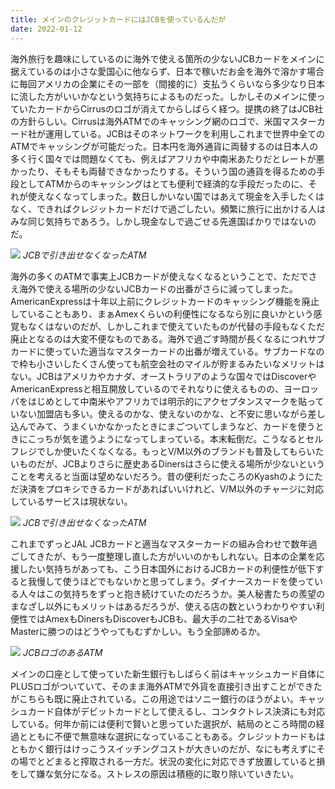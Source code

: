 ```yaml
---
title: メインのクレジットカードにはJCBを使っているんだが
date: 2022-01-12
---
```


海外旅行を趣味にしているのに海外で使える箇所の少ないJCBカードをメインに据えているのは小さな愛国心に他ならず、日本で稼いだお金を海外で溶かす場合に毎回アメリカの企業にその一部を（間接的に）支払うくらいなら多少なり日本に流した方がいいかなという気持ちによるものだった。しかしそのメインに使っていたカードからCirrusのロゴが消えてからしばらく経つ。提携の終了はJCB社の方針らしい。Cirrusは海外ATMでのキャッシング網のロゴで、米国マスターカード社が運用している。JCBはそのネットワークを利用しこれまで世界中全てのATMでキャッシングが可能だった。日本円を海外通貨に両替するのは日本人の多く行く国々では問題なくても、例えばアフリカや中南米あたりだとレートが悪かったり、そもそも両替できなかったりする。そういう国の通貨を得るための手段としてATMからのキャッシングはとても便利で経済的な手段だったのに、それが使えなくなってしまった。数日しかいない国ではあえて現金を入手したくはなく、できればクレジットカードだけで過ごしたい。頻繁に旅行に出かける人はみな同じ気持ちであろう。しかし現金なしで過ごせる先進国ばかりではないのだ。

![](https://photos.smugmug.com/photos/i-XLFLPdq/0/07bc4555/X3/i-XLFLPdq-X3.jpg)
*JCBで引き出せなくなったATM*

海外の多くのATMで事実上JCBカードが使えなくなるということで、ただでさえ海外で使える場所の少ないJCBカードの出番がさらに減ってしまった。AmericanExpressは十年以上前にクレジットカードのキャッシング機能を廃止していることもあり、まぁAmexくらいの利便性になるなら別に良いかという感覚もなくはないのだが、しかしこれまで使えていたものが代替の手段もなくただ廃止となるのは大変不便なものである。海外で過ごす時間が長くなるにつれサブカードに使っていた適当なマスターカードの出番が増えている。サブカードなので枠も小さいしたくさん使っても航空会社のマイルが貯まるみたいなメリットはない。JCBはアメリカやカナダ、オーストラリアのような国々ではDiscoverやAmericanExpressと相互開放しているのでそれなりに使えるものの、ヨーロッパをはじめとして中南米やアフリカでは明示的にアクセプタンスマークを貼っていない加盟店も多い。使えるのかな、使えないのかな、と不安に思いながら差し込んでみて、うまくいかなかったときにまごついてしまうなど、カードを使うときにこっちが気を遣うようになってしまっている。本末転倒だ。こうなるとセルフレジでしか使いたくなくなる。もっとV/M以外のブランドも普及してもらいたいものだが、JCBよりさらに歴史あるDinersはさらに使える場所が少ないということを考えると当面は望めないだろう。昔の便利だったころのKyashのようにただ決済をプロキシできるカードがあればいいけれど、V/M以外のチャージに対応しているサービスは現状ない。

![](https://photos.smugmug.com/photos/i-n58Mch3/0/4d674c77/X3/i-n58Mch3-X3.jpg)
*JCBで引き出せなくなったATM*

これまでずっとJAL JCBカードと適当なマスターカードの組み合わせで数年過ごしてきたが、もう一度整理し直した方がいいのかもしれない。日本の企業を応援したい気持ちがあっても、こう日本国外におけるJCBカードの利便性が低下すると我慢して使うほどでもないかと思ってしまう。ダイナースカードを使っている人々はこの気持ちをずっと抱き続けていたのだろうか。美人秘書たちの羨望のまなざし以外にもメリットはあるだろうが、使える店の数というわかりやすい利便性ではAmexもDinersもDiscoverもJCBも、最大手の二社であるVisaやMasterに勝つのはどうやってもむずかしい。もう全部諦めるか。

![](https://photos.smugmug.com/photos/i-2rcxpSV/0/afd8174f/X3/i-2rcxpSV-X3.jpg)
*JCBロゴのあるATM*

メインの口座として使っていた新生銀行もしばらく前はキャッシュカード自体にPLUSロゴがついていて、そのまま海外ATMで外貨を直接引き出すことができたがこちらも既に廃止されている。この用途ではソニー銀行のほうがよい。キャッシュカード自体がデビットカードとして使えるし、コンタクトレス決済にも対応している。何年か前には便利で賢いと思っていた選択が、結局のところ時間の経過とともに不便で無意味な選択になっていることもある。クレジットカードもはともかく銀行はけっこうスイッチングコストが大きいのだが、なにも考えずにその場でとどまると搾取される一方だ。状況の変化に対応できず放置していると損をして嫌な気分になる。ストレスの原因は積極的に取り除いていきたい。
